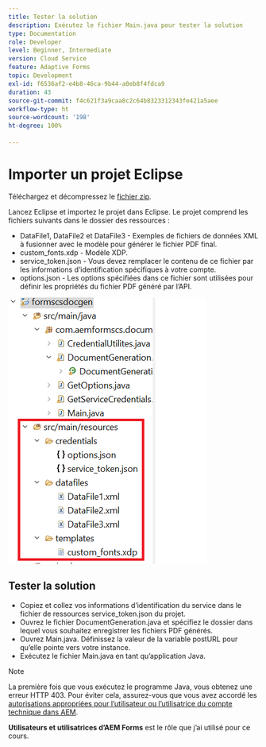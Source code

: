 ```yaml
---
title: Tester la solution
description: Exécutez le fichier Main.java pour tester la solution
type: Documentation
role: Developer
level: Beginner, Intermediate
version: Cloud Service
feature: Adaptive Forms
topic: Development
exl-id: f6536af2-e4b8-46ca-9b44-a0eb8f4fdca9
duration: 43
source-git-commit: f4c621f3a9caa8c2c64b8323312343fe421a5aee
workflow-type: ht
source-wordcount: '198'
ht-degree: 100%

---
```


# Importer un projet Eclipse

Téléchargez et décompressez le [fichier zip](./assets/aem-forms-cs-doc-gen.zip).

Lancez Eclipse et importez le projet dans Eclipse.
Le projet comprend les fichiers suivants dans le dossier des ressources :

* DataFile1, DataFile2 et DataFile3 - Exemples de fichiers de données XML à fusionner avec le modèle pour générer le fichier PDF final.
* custom_fonts.xdp - Modèle XDP.
* service_token.json - Vous devez remplacer le contenu de ce fichier par les informations d’identification spécifiques à votre compte.
* options.json - Les options spécifiées dans ce fichier sont utilisées pour définir les propriétés du fichier PDF généré par l’API.

![resources-file](./assets/resource-files.png)

## Tester la solution

* Copiez et collez vos informations d’identification du service dans le fichier de ressources service_token.json du projet.
* Ouvrez le fichier DocumentGeneration.java et spécifiez le dossier dans lequel vous souhaitez enregistrer les fichiers PDF générés.
* Ouvrez Main.java. Définissez la valeur de la variable postURL pour qu’elle pointe vers votre instance.
* Exécutez le fichier Main.java en tant qu’application Java.

>[!NOTE]
> La première fois que vous exécutez le programme Java, vous obtenez une erreur HTTP 403. Pour éviter cela, assurez-vous que vous avez accordé les [autorisations appropriées pour l’utilisateur ou l’utilisatrice du compte technique dans AEM](https://experienceleague.adobe.com/docs/experience-manager-learn/getting-started-with-aem-headless/authentication/service-credentials.html?lang=fr#configurer-l’accès-dans-aem).

**Utilisateurs et utilisatrices d’AEM Forms** est le rôle que j’ai utilisé pour ce cours.
